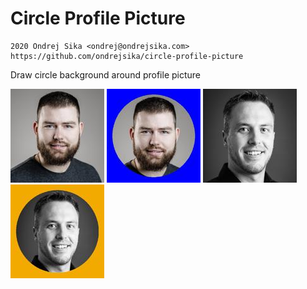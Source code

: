 # Circle Profile Picture

    2020 Ondrej Sika <ondrej@ondrejsika.com>
    https://github.com/ondrejsika/circle-profile-picture

Draw circle background around profile picture

![](example/input.jpg)
![](example/output.jpg)
![](example/input2.jpg)
![](example/output2.jpg)
